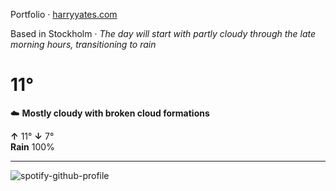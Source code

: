 Portfolio · [harryyates.com](https://harryyates.com)

<!-- WEATHER_START -->
Based in Stockholm · *The day will start with partly cloudy through the late morning hours, transitioning to rain*

# 11°
☁️ **Mostly cloudy with broken cloud formations**

**↑** 11° **↓** 7°  
**Rain** 100%

---
<!-- WEATHER_END -->

<p align="left">
  <a>
    <img src="https://spotify-github-profile.kittinanx.com/api/view?uid=bigbello&cover_image=true&theme=natemoo-re&show_offline=true&background_color=121212&interchange=false&bar_color=53b14f&bar_color_cover=false" alt="spotify-github-profile">
  </a>
</p>
